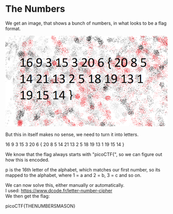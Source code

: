 # The Numbers

We get an image, that shows a bunch of numbers, in what looks to be a flag format. 

![the_numbers](the_numbers.png)

But this in itself makes no sense, we need to turn it into letters. 

16 9 3 15 3 20 6 { 20 8 5 14 21 13 2 5 18 19 13 1 19 15 14 }

We know that the flag always starts with "picoCTF{", so we can figure out how this is encoded. 

p is the 16th letter of the alphabet, which matches our first number, so its mapped to the alphabet, where 1 = a and 2 = b, 3 = c and so on. 

We can now solve this, either manually or automatically.   
I used: https://www.dcode.fr/letter-number-cipher  
We then get the flag:   

picoCTF{THENUMBERSMASON}